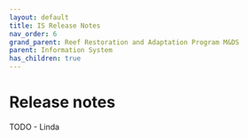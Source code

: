 ```yaml
---
layout: default
title: IS Release Notes
nav_order: 6
grand_parent: Reef Restoration and Adaptation Program M&DS
parent: Information System
has_children: true
---
```


#  Release notes

TODO - Linda